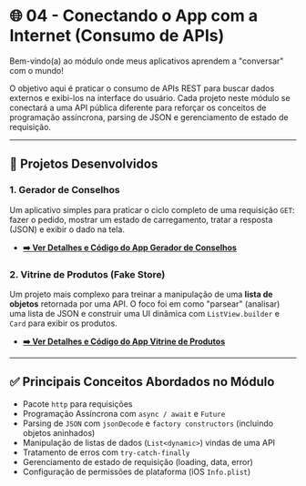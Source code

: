 # 🌐 04 - Conectando o App com a Internet (Consumo de APIs)

Bem-vindo(a) ao módulo onde meus aplicativos aprendem a "conversar" com o mundo!

O objetivo aqui é praticar o consumo de APIs REST para buscar dados externos e exibi-los na interface do usuário. Cada projeto neste módulo se conectará a uma API pública diferente para reforçar os conceitos de programação assíncrona, parsing de JSON e gerenciamento de estado de requisição.

---

## 📂 Projetos Desenvolvidos

### 1. **Gerador de Conselhos**
Um aplicativo simples para praticar o ciclo completo de uma requisição `GET`: fazer o pedido, mostrar um estado de carregamento, tratar a resposta (JSON) e exibir o dado na tela.

* **[➡️ Ver Detalhes e Código do App Gerador de Conselhos](./gerador_de_conselhos/README.md)**

### 2. **Vitrine de Produtos (Fake Store)**
Um projeto mais complexo para treinar a manipulação de uma **lista de objetos** retornada por uma API. O foco foi em como "parsear" (analisar) uma lista de JSON e construir uma UI dinâmica com `ListView.builder` e `Card` para exibir os produtos.

* **[➡️ Ver Detalhes e Código do App Vitrine de Produtos](./vitrine_app/README.md)**

---

## ✅ Principais Conceitos Abordados no Módulo

-   Pacote `http` para requisições
-   Programação Assíncrona com `async / await` e `Future`
-   Parsing de `JSON` com `jsonDecode` e `factory constructors` (incluindo objetos aninhados)
-   Manipulação de listas de dados (`List<dynamic>`) vindas de uma API
-   Tratamento de erros com `try-catch-finally`
-   Gerenciamento de estado de requisição (loading, data, error)
-   Configuração de permissões de plataforma (iOS `Info.plist`)